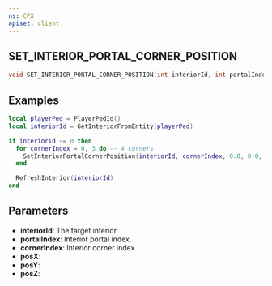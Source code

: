 ```yaml
---
ns: CFX
apiset: client
---
```

## SET_INTERIOR_PORTAL_CORNER_POSITION

```c
void SET_INTERIOR_PORTAL_CORNER_POSITION(int interiorId, int portalIndex, int cornerIndex float posX, float posY, float posZ);
```

## Examples

```lua
local playerPed = PlayerPedId()
local interiorId = GetInteriorFromEntity(playerPed)

if interiorId ~= 0 then
  for cornerIndex = 0, 3 do -- 4 corners
    SetInteriorPortalCornerPosition(interiorId, cornerIndex, 0.0, 0.0, 0.0) -- rip portals
  end

  RefreshInterior(interiorId)
end
```

## Parameters
* **interiorId**: The target interior.
* **portalIndex**: Interior portal index.
* **cornerIndex**: Interior corner index.
* **posX**:
* **posY**:
* **posZ**:
